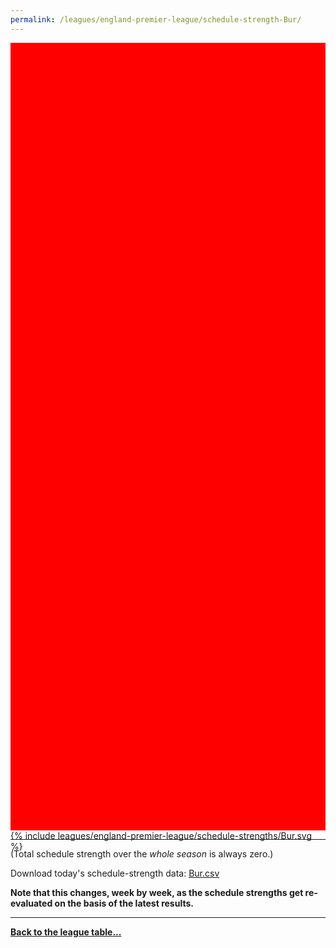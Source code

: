 ```yaml
---
permalink: /leagues/england-premier-league/schedule-strength-Bur/
---
```


<style>
.svg-wrap {
    background-color:red;
    height:0;
    padding-top:250%; /* 350px/550px */
    position: relative;
}

svg {
    background-color: white;
    height: 100%;
    display:block;
    width: 100%;
    position: absolute;
    top:0;
    left:0;
}
</style>


<div class="svg-wrap">
{% include leagues/england-premier-league/schedule-strengths/Bur.svg %}
</div>

-----

(Total schedule strength over the *whole season* is always zero.)


Download today's schedule-strength data: [Bur.csv](/assets/leagues/england-premier-league/2019/schedule-strengths/Bur.csv)

**Note that this changes, week by week, as the schedule strengths get re-evaluated on the
basis of the latest results.**

-----

[**Back to the league table...**](/leagues/england-premier-league)



